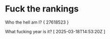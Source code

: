 # Fuck the rankings

Who the hell am I?
{ 27618523 }

What fucking year is it?
[ 2025-03-18T14:53:20Z ]
